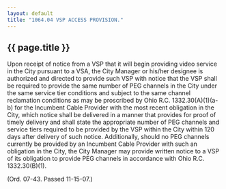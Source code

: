 ```yaml
---
layout: default 
title: "1064.04 VSP ACCESS PROVISION."
---
```


{{ page.title }}
----------------

Upon receipt of notice from a VSP that it will begin providing video
service in the City pursuant to a VSA, the City Manager or his/her
designee is authorized and directed to provide such VSP with notice that
the VSP shall be required to provide the same number of PEG channels in
the City under the same service tier conditions and subject to the same
channel reclamation conditions as may be proscribed by Ohio R.C.
1332.30(A)(1)(a-b) for the Incumbent Cable Provider with the most recent
obligation in the City, which notice shall be delivered in a manner that
provides for proof of timely delivery and shall state the appropriate
number of PEG channels and service tiers required to be provided by the
VSP within the City within 120 days after delivery of such notice.
Additionally, should no PEG channels currently be provided by an
Incumbent Cable Provider with such an obligation in the City, the City
Manager may provide written notice to a VSP of its obligation to provide
PEG channels in accordance with Ohio R.C. 1332.30(B)(1).

(Ord. 07-43. Passed 11-15-07.)

